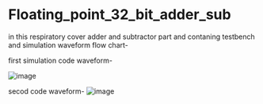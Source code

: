 # Floating_point_32_bit_adder_sub
in this respiratory cover adder and subtractor part  and contaning testbench and simulation waveform
flow chart-





first simulation code waveform-

![image](https://user-images.githubusercontent.com/72481400/102757191-f5078c00-4396-11eb-8eb5-26d8c65c7e31.png)

secod code waveform-
![image](https://user-images.githubusercontent.com/72481400/102757232-03ee3e80-4397-11eb-93a3-8a39683d5988.png)
